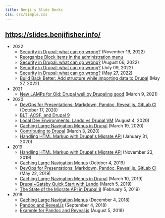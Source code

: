 ```yaml
---
title: Benji's Slide Decks
css: css/simple.css
---
```


## https://slides.benjifisher.info/

- 2022
  - [Security in Drupal: what can go wrong?](https://slides.benjifisher.info/owasp10-drupal-2022-nedcamp.html) (November 19, 2022)
  - [Reorganize Block items in the administration menu](https://slides.benjifisher.info/block-management.html)
  - [Security in Drupal: what can go wrong?](https://slides.benjifisher.info/owasp10-drupal-2022-colorado.html) (August 06, 2022)
  - [Security in Drupal: what can go wrong?](https://slides.benjifisher.info/owasp10-drupal-2022-asheville.html) (July 09, 2022)
  - [Security in Drupal: what can go wrong?](https://slides.benjifisher.info/owasp10-drupal.html) (May 27, 2022)
  - [Build Back Better: Add structure while importing data to Drupal](./migrate-dom-plugins-2022.html) (May 27, 2022)
- 2021
  - [New LAMPs for Old: Drupal well by Drupaling good](./migration-bdug-2021.html) (March 9, 2021)
- 2020
  - [DevOps for Presentations: Markdown, Pandoc, Reveal.js, GitLab CI](./devops-slides-badcamp-2020.html) (October 17, 2020)
  - [BLT, ACSF, and Drupal&nbsp;9](./blt-acsf-d9.html)
  - [Local Dev Environments: Lando vs Drupal VM](./lando-drupalvm-bdm-2020-08.html) (August 4, 2020)
  - [Caching Large Navigation Menus in Drupal](./caching-midcamp-2020.html) (March 19, 2020)
  - [Contributing to Drupal](./contribute-drupal-bdm.html) (March 3, 2020)
  - [Handling HTML Markup with Drupal's Migrate API](./html-migrate-dcnj-2020.html) (January 31, 2020)
- 2019
  - [Handling HTML Markup with Drupal's Migrate API](./html-migrate-api.html) (November 23, 2019)
  - [Caching Large Navigation Menus](./caching-badcamp-2019.html) (October 4, 2019)
  - [DevOps for Presentations: Markdown, Pandoc, Reveal.js, GitLab CI](./devops-slides.html) (May 22, 2019)
  - [Caching Large Navigation Menus in Drupal](./caching-nerds-2019.html) (March 10, 2019)
  - [Drupal+Gatsby Quick Start with Lando](./lgd.html) (March 5, 2019)
  - [The State of the Migrate API in Drupal 8](./migration.html) (February 5, 2019)
- 2018
  - [Caching Large Navigation Menus](./meetup-2018-12-04.html) (December 4, 2018)
  - [Pandoc and Reveal.js](./meetup-2018-09-04.html) (September 4, 2018)
  - [Example for Pandoc and Reveal.js](./example.html) (August 5, 2018)
